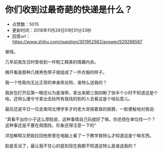 # 你们收到过最奇葩的快递是什么？
- 点赞数：5015
- 更新时间：2018年11月29日01时31分33秒
- 回答url：https://www.zhihu.com/question/301952562/answer/529298587
<body>
 <p data-pid="_GpEC3_O">谢瑶。</p>
 <p data-pid="zspmOips">几年前我生日时曾收到一件制工精美的情趣内衣。</p>
 <p data-pid="hRv-l7VU">摊开看是那种几根黑色带子就组成了一件衣服的样子。</p>
 <p data-pid="K5IbTGbz">我一个性取向无比正常的单身屌丝狗，谁特么送我的？</p>
 <p data-pid="GZDfbIXu">我拆包打开后第一眼还以为是海带，拿出来颠三倒四瞅了快半个小时不知道这是个啥。还特么傻兮兮拿出去给所有我找的到的人去看这是个啥玩意儿。</p>
 <p data-pid="gH0K_NHD">最后还是平日一位走南闯北博学多才的老大哥按着我的肩膀，一脸便秘地对我说:</p>
 <p data-pid="yZL2kKEi">“真看不出你小子这么厚脸皮，这种事情自己玩就好了嘛，你还想在单位找一个？这种事还是不要在周围找，形象还得注意一下的”</p>
 <p data-pid="pp4QwUbe">详加解释又把我拉回他房里在电脑上看了一下教学我特么才知道这是个嘛东西。</p>
 <p data-pid="pkDPsa60">脸是丢没了，最让我不甘心的是到现在我都不知道这特么是谁送我的？</p>
</body>